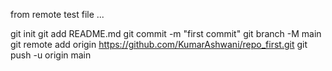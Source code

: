 from remote test file ...


git init
git add README.md
git commit -m "first commit"
git branch -M main
git remote add origin https://github.com/KumarAshwani/repo_first.git
git push -u origin main
                
